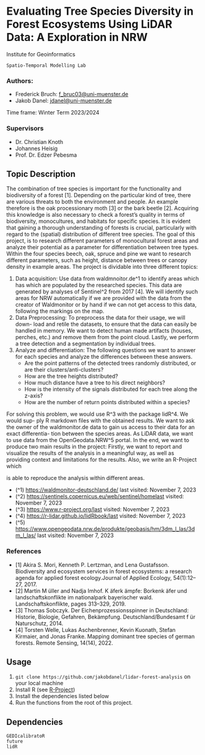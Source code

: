 # Evaluating Tree Species Diversity in Forest Ecosystems Using LiDAR Data: A Exploration in NRW
Institute for Geoinformatics
```
Spatio-Temporal Modelling Lab
```
### Authors:
- Frederick Bruch: f_bruc03@uni-muenster.de
- Jakob Danel: jdanel@uni-muenster.de

Time frame: Winter Term 2023/2024

### Supervisors
- Dr. Christian Knoth
- Johannes Heisig
- Prof. Dr. Edzer Pebesma


## Topic Description

The combination of tree species is important for the functionality and biodiversity
of a forest [1]. Depending on the particular kind of tree, there are various threats
to both the environment and people. An example therefore is the oak processionary
moth [3] or the bark beetle [2]. Acquiring this knowledge is also necessary to check
a forest’s quality in terms of biodiversity, monocultures, and habitats for specific
species. It is evident that gaining a thorough understanding of forests is crucial,
particularly with regard to the (spatial) distribution of different tree species.
The goal of this project, is to research different parameters of monocultural
forest areas and analyze their potential as a parameter for differentiation between
tree types. Within the four species beech, oak, spruce and pine we want to research
different parameters, such as height, distance between trees or canopy density in
example areas.
The project is dividable into three different topics:

1. Data acquisition: Use data from waldmnoitor.de^1 to identify areas which
    has which are populated by the researched species. This data are generated
    by analyses of Sentinel^2 from 2017 [4]. We will identify such areas for NRW
    automatically if we are provided with the data from the creator of Waldmonitor
    or by hand if we can not get access to this data, following the markings on the
    map.
2. Data Preprocessing: To preprocess the data for their usage, we will down-
    load and retile the datasets, to ensure that the data can easily be handled in
    memory. We want to detect human made artifacts (houses, perches, etc.) and
    remove them from the point cloud. Lastly, we perform a tree detection and a
    segmentation by individual trees.
3. Analyze and differentiation: The following questions we want to answer for each species and analyze the differences between these answers.
    - Are the point patterns of the detected trees randomly distributed, or are
          their clusters/anti-clusters?
    - How are the tree heights distributed?
    - How much distance have a tree to his direct neighbors?
    - How is the intensity of the signals distributed for each tree along the
          z-axis?
    - How are the number of return points distributed within a species?

For solving this problem, we would use R^3 with the package lidR^4. We would sup-
ply R markdown files with the obtained results. We want to ask the owner of
the waldmonitor.de data to gain us access to their data for an exact differentia-
tion between the species areas. As LiDAR data, we want to use data from the
OpenGeodata.NRW^5 portal.
In the end, we want to produce two main results in the project: Firstly, we want
to report and visualize the results of the analysis in a meaningful way, as well as
providing context and limitations for the results. Also, we write an R-Project which

is able to reproduce the analysis within different areas.
- (^1) https://waldmonitor-deutschland.de/ last visited: November 7, 2023
- (^2) https://sentinels.copernicus.eu/web/sentinel/homelast visited: November 7, 2023
- (^3) https://www.r-project.org/last visited: November 7, 2023
- (^4) https://r-lidar.github.io/lidRbook/last visited: November 7, 2023
- (^5) https://www.opengeodata.nrw.de/produkte/geobasis/hm/3dm_l_las/3dm_l_las/ last visited: November 7, 2023


### References

- [1] Akira S. Mori, Kenneth P. Lertzman, and Lena Gustafsson. Biodiversity and ecosystem
services in forest ecosystems: a research agenda for applied forest ecology.Journal of
Applied Ecology, 54(1):12–27, 2017.
- [2] Martin M ̈uller and Nadja Imhof. K ̈aferk ̈ampfe: Borkenk ̈afer und landschaftskonflikte
im nationalpark bayerischer wald. Landschaftskonflikte, pages 313–329, 2019.
- [3] Thomas Sobczyk. Der Eichenprozessionsspinner in Deutschland: Historie, Biologie,
Gefahren, Bekämpfung. Deutschland/Bundesamt f ̈ur Naturschutz, 2014.
- [4] Torsten Welle, Lukas Aschenbrenner, Kevin Kuonath, Stefan Kirmaier, and Jonas
Franke. Mapping dominant tree species of german forests. Remote Sensing, 14(14), 2022.

## Usage

1. `git clone https://github.com/jakobdanel/lidar-forest-analysis` on your local machine
2. Install R (see [R-Project](https://www.r-project.org/))
3. Install the dependencies listed below
4. Run the functions from the root of this project.

## Dependencies
```
GEDIcalibratoR
future
lidR
```